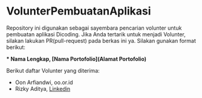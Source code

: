 # VolunterPembuatanAplikasi
Repository ini digunakan sebagai sayembara pencarian volunter untuk pembuatan aplikasi Dicoding. Jika Anda tertarik untuk menjadi Volunter, silakan lakukan PR(pull-request) pada berkas ini ya. Silakan gunakan format berikut:


**\* Nama Lengkap, [Nama Portofolio](Alamat Portofolio)**


Berikut daftar Volunter yang diterima:
* Oon Arfiandwi, oo.or.id
* Rizky Aditya, [Linkedin](https://www.linkedin.com/in/rizky-aditya-923764201/)
